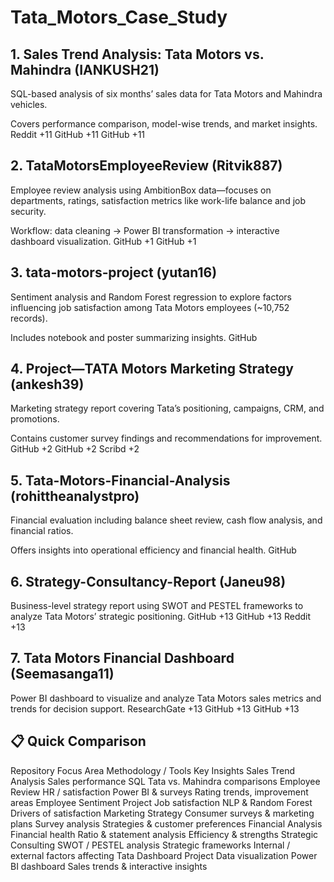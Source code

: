 # Tata_Motors_Case_Study

## 1. Sales Trend Analysis: Tata Motors vs. Mahindra (IANKUSH21)
SQL-based analysis of six months’ sales data for Tata Motors and Mahindra vehicles.

Covers performance comparison, model-wise trends, and market insights.
Reddit
+11
GitHub
+11
GitHub
+11

## 2. TataMotorsEmployeeReview (Ritvik887)
Employee review analysis using AmbitionBox data—focuses on departments, ratings, satisfaction metrics like work-life balance and job security.

Workflow: data cleaning → Power BI transformation → interactive dashboard visualization.
GitHub
+1
GitHub
+1

## 3. tata‑motors‑project (yutan16)
Sentiment analysis and Random Forest regression to explore factors influencing job satisfaction among Tata Motors employees (~10,752 records).

Includes notebook and poster summarizing insights.
GitHub

## 4. Project—TATA Motors Marketing Strategy (ankesh39)
Marketing strategy report covering Tata’s positioning, campaigns, CRM, and promotions.

Contains customer survey findings and recommendations for improvement.
GitHub
+2
GitHub
+2
Scribd
+2

## 5. Tata-Motors-Financial-Analysis (rohittheanalystpro)
Financial evaluation including balance sheet review, cash flow analysis, and financial ratios.

Offers insights into operational efficiency and financial health.
GitHub

## 6. Strategy-Consultancy-Report (Janeu98)
Business-level strategy report using SWOT and PESTEL frameworks to analyze Tata Motors’ strategic positioning.
GitHub
+13
GitHub
+13
Reddit
+13

## 7. Tata Motors Financial Dashboard (Seemasanga11)
Power BI dashboard to visualize and analyze Tata Motors sales metrics and trends for decision support.
ResearchGate
+13
GitHub
+13
GitHub
+13

## 📋 Quick Comparison
Repository	Focus Area	Methodology / Tools	Key Insights
Sales Trend Analysis	Sales performance	SQL	Tata vs. Mahindra comparisons
Employee Review	HR / satisfaction	Power BI & surveys	Rating trends, improvement areas
Employee Sentiment Project	Job satisfaction	NLP & Random Forest	Drivers of satisfaction
Marketing Strategy	Consumer surveys & marketing plans	Survey analysis	Strategies & customer preferences
Financial Analysis	Financial health	Ratio & statement analysis	Efficiency & strengths
Strategic Consulting	SWOT / PESTEL analysis	Strategic frameworks	Internal / external factors affecting Tata
Dashboard Project	Data visualization	Power BI dashboard	Sales trends & interactive insights
